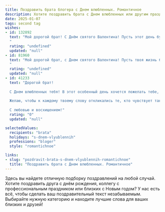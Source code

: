 ```yaml
---
title: Поздравить брата блогера с Днем влюбленных. Романтичное
description: Хотите поздравить брата с Днем влюбленных или другим праздником? Наш ИИ создаст незабываемое поздравление, а вы обязательно выделитесь среди других.  
date: 2025-01-07
tags: second tag
wishes:
- id: 132892
  text: "Мой дорогой брат! С Днём святого Валентина! Пусть этот день будет полон романтики, нежности и взаимной любви. Желаю тебе найти или же сохранить ту самую, единственную, которая будет вдохновлять тебя на создание новых потрясающих блогерских шедевров! Пусть ваша любовь будет яркой, как самые лучшие твои посты, и вечной, как твой талант!
  "
  rating: "undefined"
  updated: "null"
- id: 81960
  text: "Мой дорогой брат, с Днем святого Валентина! Пусть твоя жизнь будет наполнена любовью, как твой блог - вдохновением. Пусть рядом всегда будет любящая душа, которая будет вдохновлять тебя на новые вершины!
  "
  rating: "undefined"
  updated: "null"
- id: 41233
  text: "Дорогой брат!
  
  С Днем влюбленных тебя! В этот особенный день хочется пожелать тебе, чтобы каждая запись в твоем блоге была наполнена искренними эмоциями, как сердце, переполненное любовью. Пусть твое вдохновение никогда не иссякнет, а каждый пост привлекает в твою жизнь новые романтичные моменты и удивительные встречи.
  
  Желаю, чтобы к каждому твоему слову откликались те, кто чувствует так же, как ты. Пусть рядом всегда будет человек, с которым вы будете вместе делиться мечтами, радостями и пусть ваше взаимопонимание будет таким же крепким, как твоя страсть к blogging.
  
  С любовью и восхищением!"
  rating: "0"
  updated: "null"

selectedValues:
  recipients: "brata"
  holidays: "s-dnem-vlyublennih"
  professions: "bloger"
  style: "romantichnoe"

links:
- slug: "pozdravit-brata-s-dnem-vlyublennih-romantichnoe"
  title: "Поздравить брата с Днем влюбленных. Романтичное"
---
```


Здесь вы найдете отличную подборку поздравлений на любой случай. 
Хотите поздравить друга с днём рождения, коллегу с профессиональным праздником или близких с Новым годом? У нас есть всё, чтобы сделать ваш поздравительный текст незабываемым. Выбирайте нужную категорию и находите лучшие слова для ваших близких и друзей!
